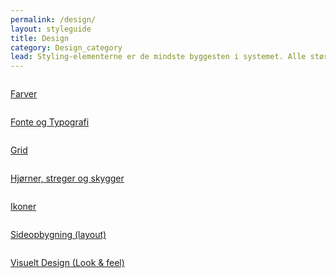 ```yaml
---
permalink: /design/
layout: styleguide
title: Design
category: Design_category
lead: Styling-elementerne er de mindste byggesten i systemet. Alle større komponenter er bygget ud fra disse.
---
```



<div class="row">
    <div class="col-12 col-sm-6 col-md-4">
        <div class="demo-component-box">
            <a href="/dkfds-docs/design/typography/" class="demo-component-box__img">
                <img src="{{ site.baseurl }}/img/componentimages/Farver.svg" alt="">
            </a>
            <p><a href="/dkfds-docs/design/farver/">Farver</a></p>
        </div>
    </div>
    <div class="col-12 col-sm-6 col-md-4">
        <div class="demo-component-box">
             <a href="/dkfds-docs/design/typography/" class="demo-component-box__img">
                <img src="{{ site.baseurl }}/img/componentimages/Typography.svg" alt="">
            </a>
            <p><a href="/dkfds-docs/design/typography/">Fonte og Typografi</a></p>
        </div>
    </div>
    <div class="col-12 col-sm-6 col-md-4">
        <div class="demo-component-box">
            <a href="/dkfds-docs/design/typography/" class="demo-component-box__img">
                <img src="{{ site.baseurl }}/img/componentimages/Grid.svg" alt="">
            </a>
            <p><a href="/dkfds-docs/design/grid/">Grid</a></p>
        </div>
    </div>
    <div class="col-12 col-sm-6 col-md-4">
        <div class="demo-component-box">
            <a href="/dkfds-docs/design/kanter/" class="demo-component-box__img">
                <img src="{{ site.baseurl }}/img/componentimages/Streger.svg" alt="">
            </a>
            <p><a href="/dkfds-docs/design/kanter/">Hjørner, streger og skygger</a></p>
        </div>
    </div>
    <div class="col-12 col-sm-6 col-md-4">
        <div class="demo-component-box">
            <a href="/dkfds-docs/design/ikoner/" class="demo-component-box__img">
                <img src="{{ site.baseurl }}/img/componentimages/Ikoner.svg" alt="">
            </a>
            <p><a href="/dkfds-docs/design/ikoner/">Ikoner</a></p>
        </div>
    </div>
    <!--<div class="col-12 col-sm-6 col-md-4">
        <div class="demo-component-box">
            <a href="/dkfds-docs/design/typography/">
                <img src="{{ site.baseurl }}/img/componentimages/human.svg" alt="">
            </a>
            <p><a href="/dkfds-docs/design/typography/">Typografi</a></p>
        </div>
    </div>-->
    <div class="col-12 col-sm-6 col-md-4">
        <div class="demo-component-box">
            <a href="/dkfds-docs/design/sideopbygning/" class="demo-component-box__img">
                <img src="{{ site.baseurl }}/img/componentimages/outline-view_quilt.svg" alt="">
            </a>
            <p><a href="/dkfds-docs/design/sideopbygning/">Sideopbygning (layout)</a></p>
        </div>
    </div>
    <div class="col-12 col-sm-6 col-md-4">
        <div class="demo-component-box">
            <a href="/dkfds-docs/design/visueltdesign/" class="demo-component-box__img">
                <img src="{{ site.baseurl }}/img/componentimages/outline-palette.svg" alt="">
            </a>
            <p><a href="/dkfds-docs/design/visueltdesign/">Visuelt Design (Look & feel)</a></p>
        </div>
    </div>
</div>

